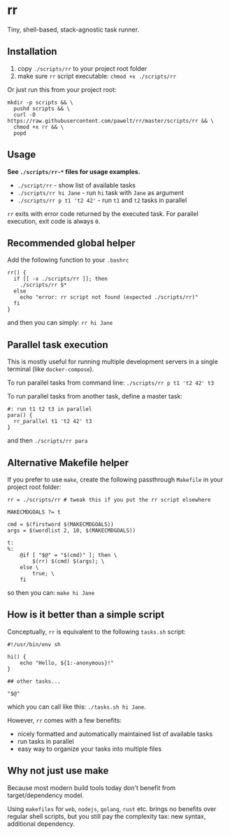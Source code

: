 # rr

Tiny, shell-based, stack-agnostic task runner.

## Installation

1. copy `./scripts/rr` to your project root folder
2. make sure `rr` script executable: `chmod +x ./scripts/rr`

Or just run this from your project root:

```
mkdir -p scripts && \
  pushd scripts && \
  curl -O https://raw.githubusercontent.com/pawelt/rr/master/scripts/rr && \
  chmod +x rr && \
  popd
```

## Usage

**See `./scripts/rr-*` files for usage examples.**

- `./script/rr` - show list of available tasks
- `./scripts/rr hi Jane` - run `hi` task with `Jane` as argument
- `./scripts/rr p t1 't2 42'` - run `t1` and `t2` tasks in parallel

`rr` exits with error code returned by the executed task. For parallel execution, exit code is always `0`.

## Recommended global helper

Add the following function to your `.bashrc`

```
rr() {
  if [[ -x ./scripts/rr ]]; then
    ./scripts/rr $*
  else
    echo "error: rr script not found (expected ./scripts/rr)"
  fi
}
```

and then you can simply: `rr hi Jane`

## Parallel task execution

This is mostly useful for running multiple development servers in a single terminal (like `docker-compose`).

To run parallel tasks from command line: `./scripts/rr p t1 't2 42' t3`

To run parallel tasks from another task, define a master task:

```
#: run t1 t2 t3 in parallel
para() {
  rr_parallel t1 't2 42' t3
}
```

and then `./scripts/rr para`

## Alternative Makefile helper

If you prefer to use `make`, create the following passthrough `Makefile` in your project root folder:

```
rr = ./scripts/rr # tweak this if you put the rr script elsewhere

MAKECMDGOALS ?= t

cmd = $(firstword $(MAKECMDGOALS))
args = $(wordlist 2, 10, $(MAKECMDGOALS))

t:
%:
	@if [ "$@" = "$(cmd)" ]; then \
		$(rr) $(cmd) $(args); \
	else \
		true; \
	fi
```

so then you can: `make hi Jane`

## How is it better than a simple script

Conceptually, `rr` is equivalent to the following `tasks.sh` script:

```
#!/usr/bin/env sh

hi() {
    echo "Hello, ${1:-anonymous}!"
}

## other tasks...

"$@"
```

which you can call like this: `./tasks.sh hi Jane`.

However, `rr` comes with a few benefits:

- nicely formatted and automatically maintained list of available tasks
- run tasks in parallel
- easy way to organize your tasks into multiple files

## Why not just use make

Because most modern build tools today don't benefit from target/dependency model.

Using `makefiles` for `web`, `nodejs`, `golang`, `rust` etc.
brings no benefits over regular shell scripts, but you still pay the complexity tax: new syntax, additional dependency.
